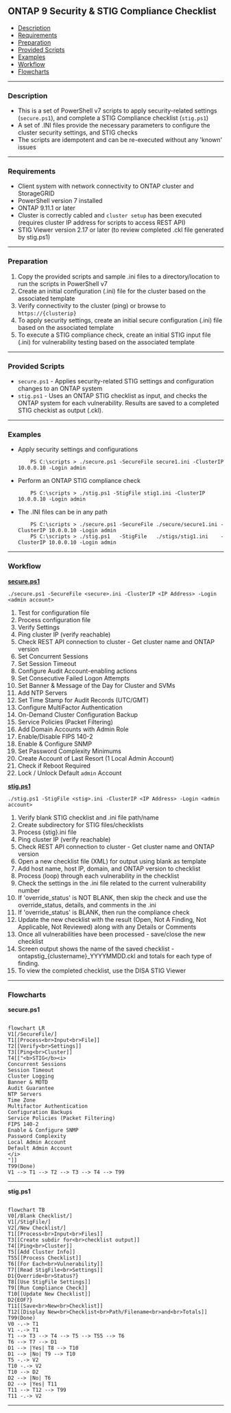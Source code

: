 ## **ONTAP 9 Security & STIG Compliance Checklist**

* [Description](#Description)
* [Requirements](#Requirements)
* [Preparation](#Preparation)
* [Provided Scripts](#Provided-Scripts)
* [Examples](#Examples)
* [Workflow](#Workflow)
* [Flowcharts](#Flowcharts)

<hr>

### **Description**
* This is a set of PowerShell v7 scripts to apply security-related settings (`secure.ps1`), and complete a STIG Compliance checklist (`stig.ps1`)
* A set of .INI files provide the necessary parameters to configure the cluster security settings, and STIG checks
* The scripts are idempotent and can be re-executed without any 'known' issues
<hr>

### **Requirements**
* Client system with network connectivity to ONTAP cluster and StorageGRID
* PowerShell version 7 installed 
* ONTAP 9.11.1 or later
* Cluster is correctly cabled and `cluster setup` has been executed (requires cluster IP address for scripts to access REST API)
* STIG Viewer version 2.17 or later (to review completed .ckl file generated by stig.ps1)
<hr>

### **Preparation**
1. Copy the provided scripts and sample .ini files to a directory/location to run the scripts in PowerShell v7
2. Create an initial configuration (.ini) file for the cluster based on the associated template
3. Verify connectivity to the cluster (ping) or browse to `https://{clusterip}`
4. To apply security settings, create an initial secure configuration (.ini) file based on the associated template
5. To execute a STIG compliance check, create an initial STIG input file (.ini) for vulnerability testing based on the associated template
<hr>

### **Provided Scripts**
* `secure.ps1` - Applies security-related STIG settings and configuration changes to an ONTAP system
* `stig.ps1` - Uses an ONTAP STIG checklist as input, and checks the ONTAP system for each vulnerability. Results are saved to a completed STIG checkist as output (.ckl).  
<hr>

### **Examples**
* Apply security settings and configurations 

          PS C:\scripts > ./secure.ps1 -SecureFile secure1.ini -ClusterIP 10.0.0.10 -Login admin

* Perform an ONTAP STIG compliance check

          PS C:\scripts > ./stig.ps1 -StigFile stig1.ini -ClusterIP 10.0.0.10 -Login admin
          
* The .INI files can be in any path

          PS C:\scripts > ./secure.ps1 -SecureFile ./secure/secure1.ini -ClusterIP 10.0.0.10 -Login admin
          PS C:\scripts > ./stig.ps1   -StigFile   ./stigs/stig1.ini    -ClusterIP 10.0.0.10 -Login admin

<hr>

### **Workflow**

**<u>secure.ps1</u>**

`./secure.ps1 -SecureFile <secure>.ini -ClusterIP <IP Address> -Login <admin account>`

1. Test for configuration file
2. Process configuration file
3. Verify Settings
4. Ping cluster IP (verify reachable)
5. Check REST API connection to cluster - Get cluster name and ONTAP version
6. Set Concurrent Sessions
7. Set Session Timeout
8. Configure Audit Account-enabling actions
9. Set Consecutive Failed Logon Attempts
10. Set Banner & Message of the Day for Cluster and SVMs
11. Add NTP Servers
12. Set Time Stamp for Audit Records (UTC/GMT)
13. Configure MultiFactor Authentication
14. On-Demand Cluster Configuration Backup
15. Service Policies (Packet Filtering)
16. Add Domain Accounts with Admin Role
17. Enable/Disable FIPS 140-2
18. Enable & Configure SNMP
19. Set Password Complexity Minimums
20. Create Account of Last Resort (1 Local Admin Account)
21. Check if Reboot Required
22. Lock / Unlock Default `admin` Account

**<u>stig.ps1</u>**

`./stig.ps1 -StigFile <stig>.ini -ClusterIP <IP Address> -Login <admin account>`

1. Verify blank STIG checklist and .ini file path/name
2. Create subdirectory for STIG files/checklists
3. Process {stig}.ini file
4. Ping cluster IP (verify reachable)
5. Check REST API connection to cluster - Get cluster name and ONTAP version
6. Open a new checklist file (XML) for output using blank as template
7. Add host name, host IP, domain, and ONTAP version to checklist
8. Process (loop) through each vulnerability in the checklist
9. Check the settings in the .ini file related to the current vulnerability number
11. If 'override_status' is NOT BLANK, then skip the check and use the override_status, details, and comments in the .ini
12. If 'override_status' is BLANK, then run the compliance check
12. Update the new checklist with the result (Open, Not A Finding, Not Applicable, Not Reviewed) along with any Details or Comments
13. Once all vulnerabilities have been processed - save/close the new checklist
14. Screen output shows the name of the saved checklist - ontapstig_{clustername}_YYYYMMDD.ckl and totals for each type of finding.
15. To view the completed checklist, use the DISA STIG Viewer

<hr>

### **Flowcharts**

**secure.ps1**

```mermaid

flowchart LR
V1[/SecureFile/]
T1[[Process<br>Input<br>File]]
T2[[Verify<br>Settings]]
T3[[Ping<br>Cluster]]
T4[["<b>STIG</b><i>
Concurrent Sessions
Session Timeout
Cluster Logging
Banner & MOTD
Audit Guarantee
NTP Servers
Time Zone
Multifactor Authentication
Configuration Backups
Service Policies (Packet Filtering)
FIPS 140-2
Enable & Configure SNMP
Password Complexity
Local Admin Account
Default Admin Account
</i>
"]]
T99(Done)
V1 --> T1 --> T2 --> T3 --> T4 --> T99

```
<hr>

**stig.ps1**

```mermaid

flowchart TB
V0[/Blank Checklist/]
V1[/StigFile/]
V2[/New Checklist/]
T1[[Process<br>Input<br>Files]]
T3[[Create subdir for<br>checklist output]]
T4[[Ping<br>Cluster]]
T5[[Add Cluster Info]]
T55[[Process Checklist]]
T6[[For Each<br>Vulnerability]]
T7[[Read StigFile<br>Settings]]
D1{Override<br>Status?}
T8[[Use StigFile Settings]]
T9[[Run Compliance Check]]
T10[[Update New Checklist]]
D2{EOF?}
T11[[Save<br>New<br>Checklist]]
T12[[Display New<br>Checklist<br>Path/Filename<br>and<br>Totals]]
T99(Done)
V0 -.-> T1
V1 -.-> T1
T1 --> T3 --> T4 --> T5 --> T55 --> T6 
T6 --> T7 --> D1
D1 --> |Yes| T8 --> T10
D1 --> |No| T9 --> T10
T5 -.-> V2
T10 -.-> V2
T10 --> D2
D2 --> |No| T6
D2 --> |Yes| T11
T11 --> T12 --> T99
T11 -.-> V2

```

<hr>

<br/>
<br/>
